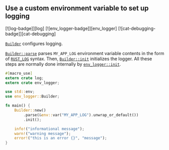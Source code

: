 ## Use a custom environment variable to set up logging

[![log-badge]][log] [![env_logger-badge]][env_logger] [![cat-debugging-badge]][cat-debugging]

[`Builder`] configures logging.

[`Builder::parse`] parses `MY_APP_LOG`
environment variable contents in the form of [`RUST_LOG`] syntax.
Then, [`Builder::init`] initializes the logger.
All these steps are normally done internally by [`env_logger::init`].

```rust
#[macro_use]
extern crate log;
extern crate env_logger;

use std::env;
use env_logger::Builder;

fn main() {
    Builder::new()
        .parse(&env::var("MY_APP_LOG").unwrap_or_default())
        .init();

    info!("informational message");
    warn!("warning message");
    error!("this is an error {}", "message");
}
```

[`env_logger::init`]: https://docs.rs/env_logger/*/env_logger/fn.init.html
[`Builder`]: https://docs.rs/env_logger/*/env_logger/struct.Builder.html
[`Builder::init`]: https://docs.rs/env_logger/*/env_logger/struct.Builder.html#method.init
[`Builder::parse`]: https://docs.rs/env_logger/*/env_logger/struct.Builder.html#method.parse
[`RUST_LOG`]: https://docs.rs/env_logger/*/env_logger/#enabling-logging
